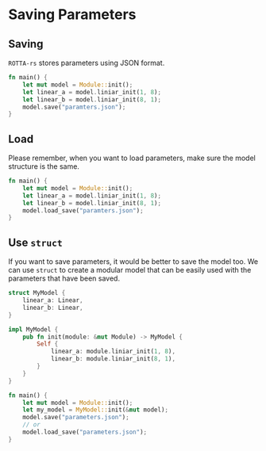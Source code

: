 # Saving Parameters

## Saving
`ROTTA-rs` stores parameters using JSON format.
```rust
fn main() {
    let mut model = Module::init();
    let linear_a = model.liniar_init(1, 8);
    let linear_b = model.liniar_init(8, 1);
    model.save("paramters.json");
}
```

## Load
Please remember, when you want to load parameters, make sure the model structure is the same.
```rust
fn main() {
    let mut model = Module::init();
    let linear_a = model.liniar_init(1, 8);
    let linear_b = model.liniar_init(8, 1);
    model.load_save("paramters.json");
}
```

## Use `struct`
If you want to save parameters, it would be better to save the model too. We can use `struct` to create a modular model that can be easily used with the parameters that have been saved.
```rust
struct MyModel {
    linear_a: Linear,
    linear_b: Linear,
}

impl MyModel {
    pub fn init(module: &mut Module) -> MyModel {
        Self {
            linear_a: module.liniar_init(1, 8),
            linear_b: module.liniar_init(8, 1),
        }
    }
}

fn main() {
    let mut model = Module::init();
    let my_model = MyModel::init(&mut model);
    model.save("parameters.json");
    // or
    model.load_save("parameters.json");
}
```